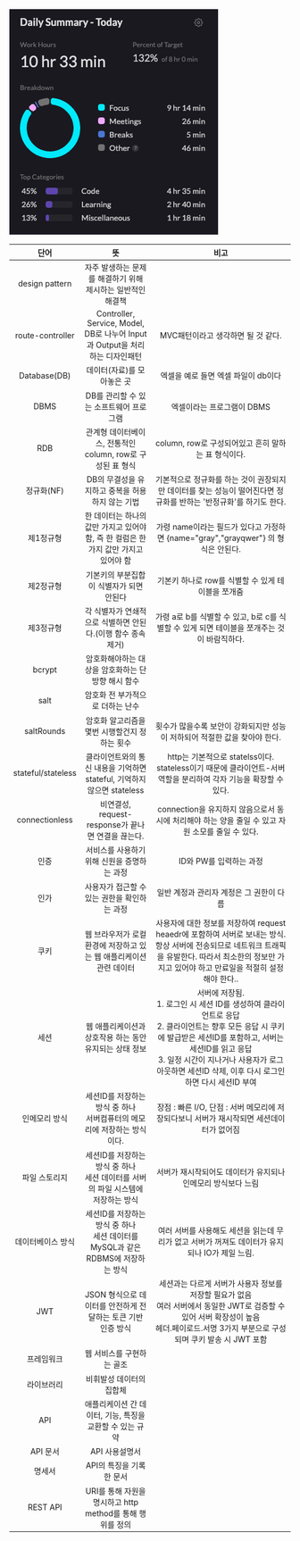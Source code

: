 <img src="/Tracking_Time/1%20Jan/250129.png">

|         단어         |                               뜻                               |                                                                                    비고                                                                                     |
|:------------------:|:-------------------------------------------------------------:|:-------------------------------------------------------------------------------------------------------------------------------------------------------------------------:|
|   design pattern   |               자주 발생하는 문제를 해결하기 위해 제시하는 일반적인 해결책               |                                                                                                                                                                           |
|  route-controller  | Controller, Service, Model, DB로 나누어 Input과 Output을 처리하는 디자인패턴 |                                                                        MVC패턴이라고 생각하면 될 것 같다.<br/>                                                                         |
|    Database(DB)    |                        데이터(자료)를 모아놓은 곳                        |                                                                           엑셀을 예로 들면 엑셀 파일이 db이다                                                                           |
|        DBMS        |                    DB를 관리할 수 있는 소프트웨어 프로그램                    |                                                                             엑셀이라는 프로그램이 DBMS                                                                              |
|        RDB         |            관계형 데이터베이스, 전통적인 column, row로 구성된 표 형식             |                                                                    column, row로 구성되어있고 흔히 말하는 표 형식이다.                                                                     |
|      정규화(NF)       |                 DB의 무결성을 유지하고 중복을 허용하지 않는 기법                  |                                                     기본적으로 정규화를 하는 것이 권장되지만 데이터를 찾는 성능이 떨어진다면 정규화를 반하는 '반정규화'를 하기도 한다.                                                     |
|       제1정규형        |       한 데이터는 하나의 값만 가지고 있어야 함, 즉 한 컬럼은 한가지 값만 가지고 있어야 함       |                                                        가령 name이라는 필드가 있다고 가정하면 {name="gray","grayqwer"} 의 형식은 안된다.                                                        |
|       제2정규형        |                    기본키의 부분집합이 식별자가 되면 안된다                     |                                                                      기본키 하나로 row를 식별할 수 있게 테이블을 쪼개줌                                                                       |
|       제3정규형        |              각 식별자가 연쇄적으로 식별하면 안된다.(이행 함수 종속 제거)              |                                                         가령 a로 b를 식별할 수 있고, b로 c를 식별할 수 있게 되면 테이블을 쪼개주는 것이 바람직하다.                                                          |
|       bcrypt       |                  암호화해야하는 대상을 암호화하는 단방향 해시 함수                  |                                                                                                                                                                           |
|        salt        |                      암호화 전 부가적으로 더하는 난수                       |                                                                                                                                                                           |
|     saltRounds     |                   암호화 알고리즘을 몇번 시행할건지 정하는 횟수                   |                                                                횟수가 많을수록 보안이 강화되지만 성능이 저하되어 적절한 값을 찾아야 한다.                                                                 |
| stateful/stateless |       클라이언트와의 통신 내용을 기억하면 stateful, 기억하지 않으면 stateless        |                                              http는 기본적으로 statelss이다.<br/>stateless이기 때문에 클라이언트-서버 역할을 분리하여 각자 기능을 확장할 수 있다.                                               |
|   connectionless   |             비연결성, request-response가 끝나면 연결을 끊는다.              |                                                       connection을 유지하지 않음으로서 동시에 처리해야 하는 양을 줄일 수 있고 자원 소모를 줄일 수 있다.                                                       |
|         인증         |                   서비스를 사용하기 위해 신원을 증명하는 과정                    |                                                                              ID와 PW를 입력하는 과정                                                                              |
|         인가         |                   사용자가 접근할 수 있는 권한을 확인하는 과정                   |                                                                          일반 계정과 관리자 계정은 그 권한이 다름                                                                          |
|         쿠키         |             웹 브라우저가 로컬환경에 저장하고 있는 웹 애플리케이션 관련 데이터             |                       사용자에 대한 정보를 저장하여 request heaedr에 포함하여 서버로 보내는 방식.<br/>항상 서버에 전송되므로 네트워크 트래픽을 유발한다. 따라서 최소한의 정보만 가지고 있어야 하고 만료일을 적절히 설정해야 한다..                       |
|         세션         |                웹 애플리케이션과 상호작용 하는 동안 유지되는 상태 정보                | 서버에 저장됨. <br/>1. 로그인 시 세션 ID를 생성하여 클라이언트로 응답<br/>2. 클라이언트는 향후 모든 응답 시 쿠키에 발급받은 세션ID를 포함하고, 서버는 세션ID를 읽고 응답<br/>3. 일정 시간이 지나거나 사용자가 로그아웃하면 세션ID 삭제, 이후 다시 로그인하면 다시 세션ID 부여 |
|      인메모리 방식       |         세션ID를 저장하는 방식 중 하나<br/>서버컴퓨터의 메모리에 저장하는 방식이다.         |                                                          장점 : 빠른 I/O,  단점 : 서버 메모리에 저장되다보니 서버가 재시작되면 세션데이터가 없어짐                                                           |
|      파일 스토리지       |      세션ID를 저장하는 방식 중 하나<br/>세션 데이터를 서버의 파일 시스템에 저장하는 방식       |                                                                     서버가 재시작되어도 데이터가 유지되나 인메모리 방식보다 느림                                                                     |
|     데이터베이스 방식      |   세션ID를 저장하는 방식 중 하나<br/> 세션 데이터를 MySQL과 같은 RDBMS에 저장하는 방식    |                                                          여러 서버를 사용해도 세션을 읽는데 무리가 없고 서버가 꺼져도 데이터가 유지되나 IO가 제일 느림.                                                          |
|        JWT         |             JSON 형식으로 데이터를 안전하게 전달하는 토큰 기반 인증 방식              |                           세션과는 다르게 서버가 사용자 정보를 저장할 필요가 없음<br/>여러 서버에서 동일한 JWT로 검증할 수 있어 서버 확장성이 높음<br/>헤더.페이로드.서명 3가지 부분으로 구성되며 쿠키 발송 시 JWT 포함                            |
|       프레임워크        |                        웹 서비스를 구현하는 골조                         |                                                                                                                                                                           |
|       라이브러리        |                         비휘발성 데이터의 집합체                         |                                                                                                                                                                           |
|        API         |               애플리케이션 간 데이터, 기능, 특징을 교환할 수 있는 규약               |                                                                                                                                                                           |
|       API 문서       |                           API 사용설명서                           |                                                                                                                                                                           |
|        명세서         |                        API의 특징을 기록한 문서                        |                                                                                                                                                                           |
|      REST API      |            URI를 통해 자원을 명시하고 http method를 통해 행위를 정의            |                                                                                                                                                                           |